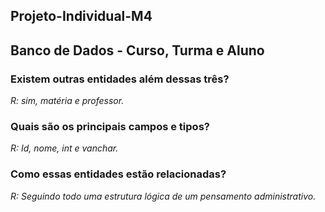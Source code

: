 ## Projeto-Individual-M4
## Banco de Dados - Curso, Turma e Aluno

### Existem outras entidades além dessas três?

*R: sim, matéria e professor.*

### Quais são os principais campos e tipos?

*R: Id, nome, int e vanchar.*

### Como essas entidades estão relacionadas?

*R: Seguindo todo uma estrutura lógica de um pensamento administrativo.*
